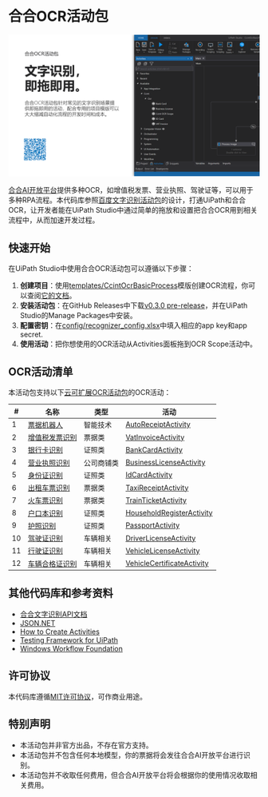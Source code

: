 # 合合OCR活动包

![海报](https://github.com/allenlooplee/CcintOcrActivitiesPack/blob/master/docs/images/poster.png)

[合合AI开放平台](https://ai.ccint.com/)提供多种OCR，如增值税发票、营业执照、驾驶证等，可以用于多种RPA流程。本代码库参照[百度文字识别活动包](https://github.com/allenlooplee/BaiduOcrActivitiesPack)的设计，打通UiPath和合合OCR，让开发者能在UiPath Studio中通过简单的拖放和设置把合合OCR用到相关流程中，从而加速开发过程。

## 快速开始

在UiPath Studio中使用合合OCR活动包可以遵循以下步骤：
1. **创建项目**：使用[templates/CcintOcrBasicProcess](https://github.com/allenlooplee/CcintOcrActivitiesPack/tree/master/templates/CcintOcrBasicProcess)模版创建OCR流程，你可以查阅[它的文档](https://github.com/allenlooplee/CcintOcrActivitiesPack/blob/master/docs/ccint-ocr-basic-process.md)。
2. **安装活动包**：在GitHub Releases中下载[v0.3.0 pre-release](https://github.com/allenlooplee/CcintOcrActivitiesPack/releases/tag/v0.3.0)，并在UiPath Studio的Manage Packages中安装。
3. **配置密钥**：在[config/recognizer_config.xlsx](https://github.com/allenlooplee/CcintOcrActivitiesPack/blob/master/templates/CcintOcrBasicProcess/config/recognizer_config.xlsx)中填入相应的app key和app secret.
4. **使用活动**：把你想使用的OCR活动从Activities面板拖到OCR Scope活动中。

## OCR活动清单

本活动包支持以下[云可扩展OCR活动包](https://github.com/allenlooplee/CloudOcrActivitiesPack)的OCR活动：

#|名称|类型|活动
---|---|---|---
1|[票据机器人](https://ai.ccint.com/api/vision/general_receipt_recog)|智能技术|[AutoReceiptActivity](https://github.com/allenlooplee/CcintOcrActivitiesPack/blob/master/Ccint.Ocr/Ccint.Ocr.Activities/Activities/AutoReceiptActivity.cs)
2|[增值税发票识别](https://ai.ccint.com/api/vision/vat_invoice)|票据类|[VatInvoiceActivity](https://github.com/allenlooplee/CloudOcrActivitiesPack/blob/master/Cloud.Ocr/Cloud.Ocr.Activities/Activities/VatInvoiceActivity.cs)
3|[银行卡识别](https://ai.ccint.com/api/vision/bank_card)|证照类|[BankCardActivity](https://github.com/allenlooplee/CloudOcrActivitiesPack/blob/master/Cloud.Ocr/Cloud.Ocr.Activities/Activities/BankCardActivity.cs)
4|[营业执照识别](https://ai.ccint.com/api/vision/business_license)|公司商铺类|[BusinessLicenseActivity](https://github.com/allenlooplee/CloudOcrActivitiesPack/blob/master/Cloud.Ocr/Cloud.Ocr.Activities/Activities/BusinessLicenseActivity.cs)
5|[身份证识别](https://ai.ccint.com/api/vision/id_card)|证照类|[IdCardActivity](https://github.com/allenlooplee/CloudOcrActivitiesPack/blob/master/Cloud.Ocr/Cloud.Ocr.Activities/Activities/IdCardActivity.cs)
6|[出租车票识别](https://ai.ccint.com/api/vision/taxi_ticket)|票据类|[TaxiReceiptActivity](https://github.com/allenlooplee/CloudOcrActivitiesPack/blob/master/Cloud.Ocr/Cloud.Ocr.Activities/Activities/TaxiReceiptActivity.cs)
7|[火车票识别](https://ai.ccint.com/api/vision/train_ticket)|票据类|[TrainTicketActivity](https://github.com/allenlooplee/CloudOcrActivitiesPack/blob/master/Cloud.Ocr/Cloud.Ocr.Activities/Activities/TrainTicketActivity.cs)
8|[户口本识别](https://ai.ccint.com/api/vision/family_register)|证照类|[HouseholdRegisterActivity](https://github.com/allenlooplee/CloudOcrActivitiesPack/blob/master/Cloud.Ocr/Cloud.Ocr.Activities/Activities/HouseholdRegisterActivity.cs)
9|[护照识别](https://ai.ccint.com/api/vision/passport)|证照类|[PassportActivity](https://github.com/allenlooplee/CloudOcrActivitiesPack/blob/master/Cloud.Ocr/Cloud.Ocr.Activities/Activities/PassportActivity.cs)
10|[驾驶证识别](https://ai.ccint.com/api/vision/drive_license)|车辆相关|[DriverLicenseActivity](https://github.com/allenlooplee/CloudOcrActivitiesPack/blob/master/Cloud.Ocr/Cloud.Ocr.Activities/Activities/DriverLicenseActivity.cs)
11|[行驶证识别](https://ai.ccint.com/api/vision/vehicle_license)|车辆相关|[VehicleLicenseActivity](https://github.com/allenlooplee/CloudOcrActivitiesPack/blob/master/Cloud.Ocr/Cloud.Ocr.Activities/Activities/VehicleLicenseActivity.cs)
12|[车辆合格证识别](https://ai.ccint.com/api/vision/vehicle_certificate)|车辆相关|[VehicleCertificateActivity](https://github.com/allenlooplee/CloudOcrActivitiesPack/blob/master/Cloud.Ocr/Cloud.Ocr.Activities/Activities/VehicleCertificateActivity.cs)

## 其他代码库和参考资料
* [合合文字识别API文档](https://ai.ccint.com/doc/api/general_license_recog/v1.0)
* [JSON.NET](https://github.com/JamesNK/Newtonsoft.Json)
* [How to Create Activities](https://docs.uipath.com/integrations/docs/how-to-create-activities)
* [Testing Framework for UiPath](https://connect.uipath.com/marketplace/components/uipath-testing-framework)
* [Windows Workflow Foundation](https://docs.microsoft.com/en-us/dotnet/framework/windows-workflow-foundation/)

## 许可协议

本代码库遵循[MIT许可协议](https://github.com/allenlooplee/CcintOcrActivitiesPack/blob/master/LICENSE)，可作商业用途。

## 特别声明
* 本活动包并非官方出品，不存在官方支持。
* 本活动包并不包含任何本地模型，你的票据将会发往合合AI开放平台进行识别。
* 本活动包并不收取任何费用，但合合AI开放平台将会根据你的使用情况收取相关费用。
